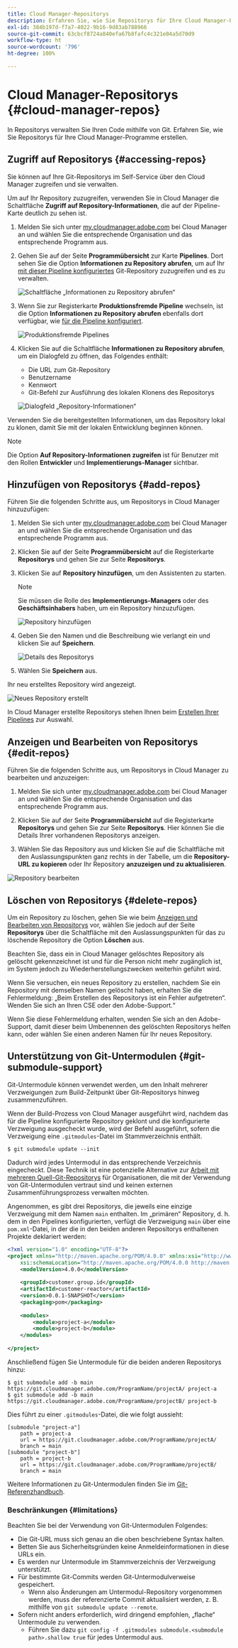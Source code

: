```yaml
---
title: Cloud Manager-Repositorys
description: Erfahren Sie, wie Sie Repositorys für Ihre Cloud Manager-Programme aufrufen, erstellen und bearbeiten können.
exl-id: 384b197d-f7a7-4022-9b16-9d83ab788966
source-git-commit: 63cbcf8724a840efa67b8fafc4c321e04a5d70d9
workflow-type: ht
source-wordcount: '796'
ht-degree: 100%

---
```



# Cloud Manager-Repositorys {#cloud-manager-repos}

In Repositorys verwalten Sie Ihren Code mithilfe von Git. Erfahren Sie, wie Sie Repositorys für Ihre Cloud Manager-Programme erstellen.

## Zugriff auf Repositorys {#accessing-repos}

Sie können auf Ihre Git-Repositorys im Self-Service über den Cloud Manager zugreifen und sie verwalten.

Um auf Ihr Repository zuzugreifen, verwenden Sie in Cloud Manager die Schaltfläche **Zugriff auf Repository-Informationen**, die auf der Pipeline-Karte deutlich zu sehen ist.

1. Melden Sie sich unter [my.cloudmanager.adobe.com](https://my.cloudmanager.adobe.com) bei Cloud Manager an und wählen Sie die entsprechende Organisation und das entsprechende Programm aus.

1. Gehen Sie auf der Seite **Programmübersicht** zur Karte **Pipelines**. Dort sehen Sie die Option **Informationen zu Repository abrufen**, um auf Ihr [mit dieser Pipeline konfiguriertes](/help/using/production-pipelines.md) Git-Repository zuzugreifen und es zu verwalten.

   ![Schaltfläche „Informationen zu Repository abrufen“](/help/assets/access-repo1.png)

1. Wenn Sie zur Registerkarte **Produktionsfremde Pipeline** wechseln, ist die Option **Informationen zu Repository abrufen** ebenfalls dort verfügbar, wie [für die Pipeline konfiguriert](/help/using/non-production-pipelines.md).

   ![Produktionsfremde Pipelines](/help/assets/access-repo-nonprod.png)

1. Klicken Sie auf die Schaltfläche **Informationen zu Repository abrufen**, um ein Dialogfeld zu öffnen, das Folgendes enthält:

   * Die URL zum Git-Repository
   * Benutzername
   * Kennwort
   * Git-Befehl zur Ausführung des lokalen Klonens des Repositorys

   ![Dialogfeld „Repository-Informationen“](/help/assets/access-repo-create.png)

Verwenden Sie die bereitgestellten Informationen, um das Repository lokal zu klonen, damit Sie mit der lokalen Entwicklung beginnen können.

>[!NOTE]
>
>Die Option **Auf Repository-Informationen zugreifen** ist für Benutzer mit den Rollen **Entwickler** und **Implementierungs-Manager** sichtbar.

## Hinzufügen von Repositorys {#add-repos}

Führen Sie die folgenden Schritte aus, um Repositorys in Cloud Manager hinzuzufügen:

1. Melden Sie sich unter [my.cloudmanager.adobe.com](https://my.cloudmanager.adobe.com) bei Cloud Manager an und wählen Sie die entsprechende Organisation und das entsprechende Programm aus.

1. Klicken Sie auf der Seite **Programmübersicht** auf die Registerkarte **Repositorys** und gehen Sie zur Seite **Repositorys**.

1. Klicken Sie auf **Repository hinzufügen**, um den Assistenten zu starten.

   >[!NOTE]
   >
   >Sie müssen die Rolle des **Implementierungs-Managers** oder des **Geschäftsinhabers** haben, um ein Repository hinzuzufügen.

   ![Repository hinzufügen](/help/assets/create-repo2.png)

1. Geben Sie den Namen und die Beschreibung wie verlangt ein und klicken Sie auf **Speichern**.

   ![Details des Repositorys](/help/assets/repo-1.png)

1. Wählen Sie **Speichern** aus.

Ihr neu erstelltes Repository wird angezeigt.

![Neues Repository erstellt](/help/assets/create-repo3.png)

In Cloud Manager erstellte Repositorys stehen Ihnen beim [Erstellen Ihrer Pipelines](/help/overview/ci-cd-pipelines.md) zur Auswahl.

## Anzeigen und Bearbeiten von Repositorys {#edit-repos}

Führen Sie die folgenden Schritte aus, um Repositorys in Cloud Manager zu bearbeiten und anzuzeigen:

1. Melden Sie sich unter [my.cloudmanager.adobe.com](https://my.cloudmanager.adobe.com) bei Cloud Manager an und wählen Sie die entsprechende Organisation und das entsprechende Programm aus.

1. Klicken Sie auf der Seite **Programmübersicht** auf die Registerkarte **Repositorys** und gehen Sie zur Seite **Repositorys**. Hier können Sie die Details Ihrer vorhandenen Repositorys anzeigen.

1. Wählen Sie das Repository aus und klicken Sie auf die Schaltfläche mit den Auslassungspunkten ganz rechts in der Tabelle, um die **Repository-URL zu kopieren** oder Ihr Repository **anzuzeigen und zu aktualisieren**.

![Repository bearbeiten](/help/assets/create-repo3.png)

## Löschen von Repositorys {#delete-repos}

Um ein Repository zu löschen, gehen Sie wie beim [Anzeigen und Bearbeiten von Repositorys](#edit-repos) vor, wählen Sie jedoch auf der Seite **Repositorys** über die Schaltfläche mit den Auslassungspunkten für das zu löschende Repository die Option **Löschen** aus.

Beachten Sie, dass ein in Cloud Manager gelöschtes Repository als gelöscht gekennzeichnet ist und für die Person nicht mehr zugänglich ist, im System jedoch zu Wiederherstellungszwecken weiterhin geführt wird.

Wenn Sie versuchen, ein neues Repository zu erstellen, nachdem Sie ein Repository mit demselben Namen gelöscht haben, erhalten Sie die Fehlermeldung: „Beim Erstellen des Repositorys ist ein Fehler aufgetreten“. Wenden Sie sich an Ihren CSE oder den Adobe-Support.“

Wenn Sie diese Fehlermeldung erhalten, wenden Sie sich an den Adobe-Support, damit dieser beim Umbenennen des gelöschten Repositorys helfen kann, oder wählen Sie einen anderen Namen für Ihr neues Repository.

## Unterstützung von Git-Untermodulen {#git-submodule-support}

Git-Untermodule können verwendet werden, um den Inhalt mehrerer Verzweigungen zum Build-Zeitpunkt über Git-Repositorys hinweg zusammenzuführen.

Wenn der Build-Prozess von Cloud Manager ausgeführt wird, nachdem das für die Pipeline konfigurierte Repository geklont und die konfigurierte Verzweigung ausgecheckt wurde, wird der Befehl ausgeführt, sofern die Verzweigung eine `.gitmodules`-Datei im Stammverzeichnis enthält.

```
$ git submodule update --init
```

Dadurch wird jedes Untermodul in das entsprechende Verzeichnis eingecheckt. Diese Technik ist eine potenzielle Alternative zur [Arbeit mit mehreren Quell-Git-Repositorys](/help/managing-code/multiple-git-repos.md) für Organisationen, die mit der Verwendung von Git-Untermodulen vertraut sind und keinen externen Zusammenführungsprozess verwalten möchten.

Angenommen, es gibt drei Repositorys, die jeweils eine einzige Verzweigung mit dem Namen `main` enthalten. Im „primären“ Repository, d. h. dem in den Pipelines konfigurierten, verfügt die Verzweigung `main` über eine `pom.xml`-Datei, in der die in den beiden anderen Repositorys enthaltenen Projekte deklariert werden:

```xml
<?xml version="1.0" encoding="UTF-8"?>
<project xmlns="http://maven.apache.org/POM/4.0.0" xmlns:xsi="http://www.w3.org/2001/XMLSchema-instance"
    xsi:schemaLocation="http://maven.apache.org/POM/4.0.0 http://maven.apache.org/maven-v4_0_0.xsd">
    <modelVersion>4.0.0</modelVersion>
   
    <groupId>customer.group.id</groupId>
    <artifactId>customer-reactor</artifactId>
    <version>0.0.1-SNAPSHOT</version>
    <packaging>pom</packaging>
   
    <modules>
        <module>project-a</module>
        <module>project-b</module>
    </modules>
   
</project>
```

Anschließend fügen Sie Untermodule für die beiden anderen Repositorys hinzu:

```shell
$ git submodule add -b main https://git.cloudmanager.adobe.com/ProgramName/projectA/ project-a
$ git submodule add -b main https://git.cloudmanager.adobe.com/ProgramName/projectB/ project-b
```

Dies führt zu einer `.gitmodules`-Datei, die wie folgt aussieht:

```text
[submodule "project-a"]
    path = project-a
    url = https://git.cloudmanager.adobe.com/ProgramName/projectA/
    branch = main
[submodule "project-b"]
    path = project-b
    url = https://git.cloudmanager.adobe.com/ProgramName/projectB/
    branch = main
```

Weitere Informationen zu Git-Untermodulen finden Sie im [Git-Referenzhandbuch](https://git-scm.com/book/de/v2/Git-Tools-Submodules).

### Beschränkungen {#limitations}

Beachten Sie bei der Verwendung von Git-Untermodulen Folgendes:

* Die Git-URL muss sich genau an die oben beschriebene Syntax halten.
* Betten Sie aus Sicherheitsgründen keine Anmeldeinformationen in diese URLs ein.
* Es werden nur Untermodule im Stammverzeichnis der Verzweigung unterstützt.
* Für bestimmte Git-Commits werden Git-Untermodulverweise gespeichert.
   * Wenn also Änderungen am Untermodul-Repository vorgenommen werden, muss der referenzierte Commit aktualisiert werden, z. B. mithilfe von `git submodule update --remote`.
* Sofern nicht anders erforderlich, wird dringend empfohlen, „flache“ Untermodule zu verwenden.
   * Führen Sie dazu `git config -f .gitmodules submodule.<submodule path>.shallow true` für jedes Untermodul aus.
